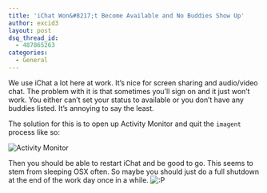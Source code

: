 ```yaml
---
title: 'iChat Won&#8217;t Become Available and No Buddies Show Up'
author: excid3
layout: post
dsq_thread_id:
  - 487865263
categories:
  - General
---
```

We use iChat a lot here at work. It’s nice for screen sharing and audio/video chat. The problem with it is that sometimes you’ll sign on and it just won’t work. You either can’t set your status to available or you don’t have any buddies listed. It’s annoying to say the least.

The solution for this is to open up Activity Monitor and quit the `imagent` process like so:

![Activity Monitor][1]

Then you should be able to restart iChat and be good to go. This seems to stem from sleeping OSX often. So maybe you should just do a full shutdown at the end of the work day once in a while. ![:P][2]

   [1]: http://f.cl.ly/items/2H1I3m2z1k0P1x2e0Y3Q/Screen%20Shot%202011-11-21%20at%202.41.42%20PM.png
   [2]: http://excid3.com/blog/wp-includes/images/smilies/icon_razz.gif
